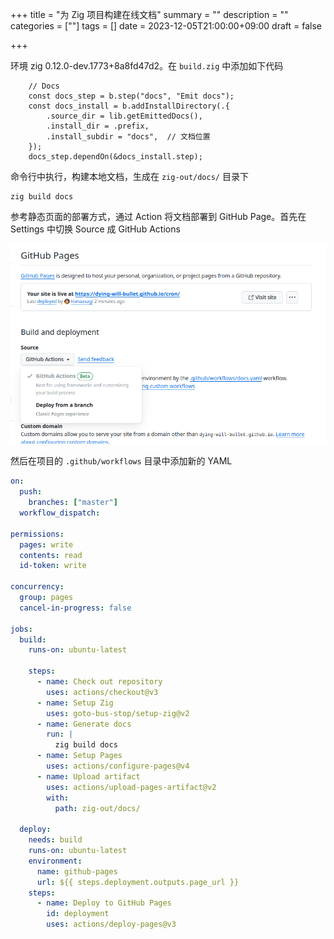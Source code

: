 +++
title = "为 Zig 项目构建在线文档"
summary = ""
description = ""
categories = [""]
tags = []
date = 2023-12-05T21:00:00+09:00
draft = false

+++



环境 zig 0.12.0-dev.1773+8a8fd47d2。在 `build.zig` 中添加如下代码

```zig
    // Docs
    const docs_step = b.step("docs", "Emit docs");
    const docs_install = b.addInstallDirectory(.{
        .source_dir = lib.getEmittedDocs(),
        .install_dir = .prefix,
        .install_subdir = "docs",  // 文档位置
    });
    docs_step.dependOn(&docs_install.step);
```



命令行中执行，构建本地文档，生成在 `zig-out/docs/` 目录下

```
zig build docs
```



参考静态页面的部署方式，通过 Action 将文档部署到 GitHub Page。首先在 Settings 中切换 Source 成 GitHub Actions



![](./2023-12-05_17-14.png)



然后在项目的 `.github/workflows` 目录中添加新的 YAML

```yaml
on:
  push:
    branches: ["master"]
  workflow_dispatch:

permissions:
  pages: write
  contents: read
  id-token: write

concurrency:
  group: pages
  cancel-in-progress: false

jobs:
  build:
    runs-on: ubuntu-latest

    steps:
      - name: Check out repository
        uses: actions/checkout@v3
      - name: Setup Zig
        uses: goto-bus-stop/setup-zig@v2
      - name: Generate docs
        run: |
          zig build docs
      - name: Setup Pages
        uses: actions/configure-pages@v4
      - name: Upload artifact
        uses: actions/upload-pages-artifact@v2
        with:
          path: zig-out/docs/

  deploy:
    needs: build
    runs-on: ubuntu-latest
    environment:
      name: github-pages
      url: ${{ steps.deployment.outputs.page_url }}
    steps:
      - name: Deploy to GitHub Pages
        id: deployment
        uses: actions/deploy-pages@v3
```
